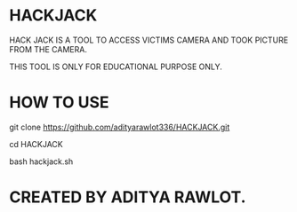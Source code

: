 # HACKJACK

HACK JACK IS A TOOL TO ACCESS VICTIMS CAMERA AND TOOK PICTURE FROM THE CAMERA.

THIS TOOL IS ONLY FOR EDUCATIONAL PURPOSE ONLY.

# HOW TO USE
git clone https://github.com/adityarawlot336/HACKJACK.git

cd HACKJACK

bash hackjack.sh

# CREATED BY ADITYA RAWLOT.
